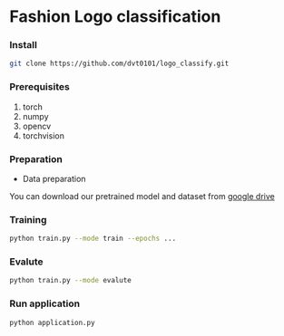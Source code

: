 # Fashion Logo classification
### Install

```bash {.line-numbers}
git clone https://github.com/dvt0101/logo_classify.git

```

### Prerequisites  
 1. torch
 2. numpy
 3. opencv
 4. torchvision
 
### Preparation
- Data preparation

You can download our pretrained model and dataset from [google drive](https://drive.google.com/open?id=195Zn498Kdxm9ML_gW2dSw0sNwav2V9FL)

### Training 

```bash {.line-numbers}
python train.py --mode train --epochs ...

```
### Evalute

```bash {.line-numbers}
python train.py --mode evalute

```

### Run application

```bash {.line-numbers}
python application.py

```




  



